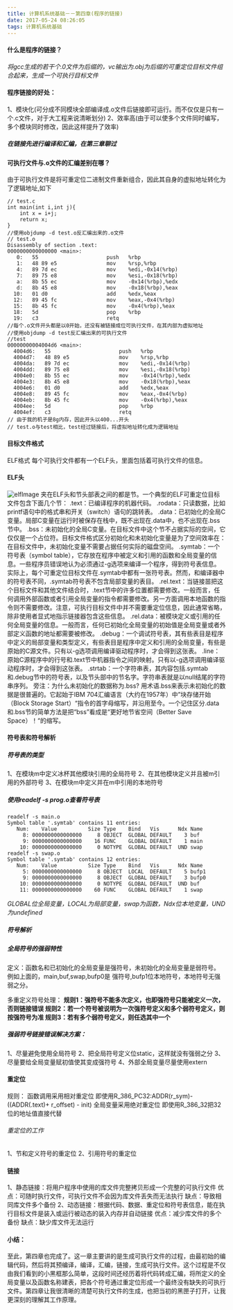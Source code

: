 ```yaml
---
title: 计算机系统基础－－第四章(程序的链接)
date: 2017-05-24 08:26:05
tags: 计算机系统基础
---
```

#### 什么是程序的链接？
_将gcc生成的若干个.0文件为后缀的，vc输出为.obj为后缀的可重定位目标文件组合起来，生成一个可执行目标文件_
#### 程序链接的好处：
1、模块化(可分成不同模块全部编译成.o文件后链接即可运行。而不仅仅是只有一个.c文件，对于大工程来说清晰划分)
2、效率高(由于可以使多个文件同时编写，多个模块同时修改，因此这样提升了效率)
##### 在链接先进行编译和汇编，在第三章聊过

#### 可执行文件与.o文件的汇编差别在哪？
由于可执行文件是将可重定位二进制文件重新组合，因此其自身的虚拟地址转化为了逻辑地址,如下
```
// test.c
int main(int i,int j){
	int x = i+j;
	return x;
}
//使用objdump -d test.o反汇编出来的.o文件
// test.o
Disassembly of section .text:
0000000000000000 <main>:
   0:	55                   	push   %rbp       
   1:	48 89 e5             	mov    %rsp,%rbp
   4:	89 7d ec             	mov    %edi,-0x14(%rbp)
   7:	89 75 e8             	mov    %esi,-0x18(%rbp)
   a:	8b 55 ec             	mov    -0x14(%rbp),%edx
   d:	8b 45 e8             	mov    -0x18(%rbp),%eax
  10:	01 d0                	add    %edx,%eax
  12:	89 45 fc             	mov    %eax,-0x4(%rbp)
  15:	8b 45 fc             	mov    -0x4(%rbp),%eax
  18:	5d                   	pop    %rbp
  19:	c3                   	retq   
//每个.o文件开头都是以0开始，还没有被链接成位可执行文件，在其内部为虚拟地址
//使用objdump -d test反汇编出来的可执行文件
//test
00000000004004d6 <main>:
  4004d6:	55                   	push   %rbp
  4004d7:	48 89 e5             	mov    %rsp,%rbp
  4004da:	89 7d ec             	mov    %edi,-0x14(%rbp)
  4004dd:	89 75 e8             	mov    %esi,-0x18(%rbp)
  4004e0:	8b 55 ec             	mov    -0x14(%rbp),%edx
  4004e3:	8b 45 e8             	mov    -0x18(%rbp),%eax
  4004e6:	01 d0                	add    %edx,%eax
  4004e8:	89 45 fc             	mov    %eax,-0x4(%rbp)
  4004eb:	8b 45 fc             	mov    -0x4(%rbp),%eax
  4004ee:	5d                   	pop    %rbp
  4004ef:	c3                   	retq   
// 由于我的机子是8g内存，因此开头以400...开头
// test.o与test相比，test经过链接后，将虚拟地址转化成为逻辑地址
```
#### 目标文件格式
ELF格式
每个可执行文件都有一个ELF头，里面包括着可执行文件的信息。
#### ELF头
![elfImage](elfImage.jpg)
夹在ELF头和节头部表之间的都是节。一个典型的ELF可重定位目标文件包含下面几个节：
.text：已编译程序的机器代码。
.rodata：只读数据，比如printf语句中的格式串和开关（switch）语句的跳转表。
.data：已初始化的全局C变量。局部C变量在运行时被保存在栈中，既不出现在.data中，也不出现在.bss节中。
.bss：未初始化的全局C变量。在目标文件中这个节不占据实际的空间，它仅仅是一个占位符。目标文件格式区分初始化和未初始化变量是为了空间效率在：在目标文件中，未初始化变量不需要占据任何实际的磁盘空间。
.symtab：一个符号表（symbol table），它存放在程序中被定义和引用的函数和全局变量的信息。一些程序员错误地认为必须通过-g选项来编译一个程序，得到符号表信息。实际上，每个可重定位目标文件在.symtab中都有一张符号表。然而，和编译器中的符号表不同，.symtab符号表不包含局部变量的表目。
.rel.text：当链接噐把这个目标文件和其他文件结合时，.text节中的许多位置都需要修改。一般而言，任何调用外部函数或者引用全局变量的指令都需要修改。另一方面调用本地函数的指令则不需要修改。注意，可执行目标文件中并不需要重定位信息，因此通常省略，除非使用者显式地指示链接器包含这些信息。
.rel.data：被模块定义或引用的任何全局变量的信息。一般而言，任何已初始化全局变量的初始值是全局变量或者外部定义函数的地址都需要被修改。
.debug：一个调试符号表，其有些表目是程序中定义的局部变量和类型定义，有些表目是程序中定义和引用的全局变量，有些是原始的C源文件。只有以-g选项调用编译驱动程序时，才会得到这张表。
.line：原始C源程序中的行号和.text节中机器指令之间的映射。只有以-g选项调用编译驱动程序时，才会得到这张表。
.strtab：一个字符串表，其内容包括.symtab和.debug节中的符号表，以及节头部中的节名字。字符串表就是以null结尾的字符串序列。
旁注：为什么未初始化的数据称为.bss?
用术语.bss来表示未初始化的数据是很普遍的。它起始于IBM 704汇编语言（大约在1957年）中”块存储开始（Block Storage Start）“指令的首字母缩写，并沿用至今。一个记住区分.data和.bss节的简单方法是把“bss”看成是“更好地节省空间（Better Save Space）！“的缩写。
#### 符号表和符号解析
##### 符号表的类型
1、在模块m中定义冰杯其他模块引用的全局符号
2、在其他模块定义并且被m引用的外部符号
3、在模块m中定义并在m中引用的本地符号
##### 使用readelf -s prog.o查看符号表
```
readelf -s main.o
Symbol table '.symtab' contains 11 entries:
   Num:    Value          Size Type    Bind   Vis      Ndx Name
     8: 0000000000000000     8 OBJECT  GLOBAL DEFAULT    3 buf
     9: 0000000000000000    16 FUNC    GLOBAL DEFAULT    1 main
    10: 0000000000000000     0 NOTYPE  GLOBAL DEFAULT  UND swap
readelf -s swap.o
Symbol table '.symtab' contains 12 entries:
   Num:    Value          Size Type    Bind   Vis      Ndx Name
     5: 0000000000000000     8 OBJECT  LOCAL  DEFAULT    5 bufp1
     9: 0000000000000000     8 OBJECT  GLOBAL DEFAULT    3 bufp0
    10: 0000000000000000     0 NOTYPE  GLOBAL DEFAULT  UND buf
    11: 0000000000000000    60 FUNC    GLOBAL DEFAULT    1 swap
```
_GLOBAL位全局变量，LOCAL为局部变量，swap为函数，Ndx位本地变量，UND为undefined_
##### 符号解析
##### 全局符号的强弱特性
定义：函数名和已初始化的全局变量是强符号，未初始化的全局变量是弱符号。
例如上面的，main,buf,swap,bufp0是 强符号,bufp1位本地符号，本地符号无强弱之分。

多重定义符号处理：
**规则1：强符号不能多次定义，也即强符号只能被定义一次，否则链接错误
规则2：若一个符号被说明为一次强符号定义和多个弱符号定义，则按强符号为准
规则3：若有多个弱符号定义，则任选其中一个**
##### 强弱符号链接错误解决方案：
1、尽量避免使用全局符号
2、把全局符号定义位static，这样就没有强弱之分
3、尽量要给全局变量赋初值使其变成强符号
4、外部全局变量尽量使用extern
#### 重定位
规则：
函数调用采用相对重定位
即使用R_386_PC32:ADDR(r_sym)-((ADDR(.text)+ r_offset) - init)
全局变量采用绝对重定位
即使用R_386_32把32位的地址值直接代替
###### 重定位的工作
1、节和定义符号的重定位
2、引用符号的重定位
#### 链接
1、静态链接：将用户程序中使用的库文件完整拷贝形成一个完整的可执行文件
优点：可随时执行文件，可执行文件不会因为库文件丢失而无法执行
缺点：导致相同库文件多个备份
2、动态链接：根据代码、数据、重定位和符号表信息，能在执行目标文件是装入或运行被动态的装入内存并自动链接
优点：减少库文件的多个备份
缺点：缺少库文件无法运行


#### 小结：
至此，第四章也完成了。这一章主要讲的是生成可执行文件的过程，由最初始的编辑代码，然后将其预编译，编译，汇编，链接，生成可执行文件。这个过程是不仅由我们看到的小黑框那么简单，这段时间还经历着将代码转成汇编，将所定义的全局变量以及函数名称建表，把各个符号通过重定位形成一个最终没有缺失的可执行文件。第四章让我很清晰的清楚可执行文件的生成，也把当初的黑匣子打开，让我更深刻的理解其工作原理。